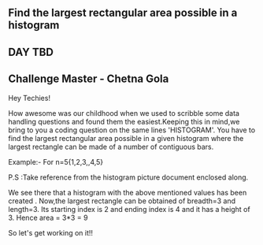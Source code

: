 ## Find the largest rectangular area possible in a histogram
## DAY TBD
## Challenge Master - Chetna Gola 

Hey Techies!

How awesome was our childhood when we used to scribble some data handling questions and found them the easiest.Keeping this in mind,we bring to you a coding question on the same lines 'HISTOGRAM'.
You have to find the largest rectangular area possible in a given histogram where the largest rectangle can be made of a number of contiguous bars.

Example:-
For n=5{1,2,3,,4,5}

P.S :Take reference from the histogram picture document enclosed along.

We see there that a histogram with the above mentioned values has been created .
Now,the largest rectangle can be obtained of breadth=3 and length=3. Its starting index is 2 and ending index is 4 and it has a height of 3. 
Hence area = 3*3 = 9


So let's get working on it!!
